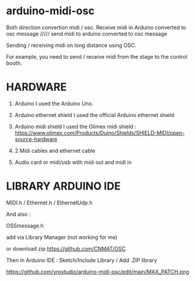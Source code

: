 # arduino-midi-osc
Both direction convertion midi / osc. 
Receive midi in Arduino converted to osc message ///// send midi to arduino converted to osc message

Sending / receiving midi on long distance using OSC.

For example, you need to send / receive midi from the stage to the control booth.


# HARDWARE

1. Arduino
I used the Arduino Uno.

2. Arduino ethernet shield
I used the official Arduino ethernet shield

3. Arduino midi shield
I used the Olimex midi shield : https://www.olimex.com/Products/Duino/Shields/SHIELD-MIDI/open-source-hardware

4. 2 Midi cables and ethernet cable

5. Audio card or midi/usb with midi out and midi in


# LIBRARY ARDUINO IDE

MIDI.h / Ethernet.h / EthernetUdp.h


And also :

OSSmessage.h

add via Library Manager (not working for me)

or download zip https://github.com/CNMAT/OSC

Then in Arduino IDE : Sketch/Include Library / Add .ZIP library


https://github.com/yrostudio/arduino-midi-osc/edit/main/MAX_PATCH.png





